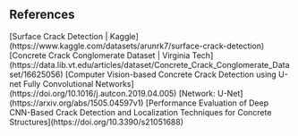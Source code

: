 ## References

<!-- Explicitly insert bibliography here -->
<div id="refs"></div> 
[Surface Crack Detection | Kaggle](https://www.kaggle.com/datasets/arunrk7/surface-crack-detection) 
[Concrete Crack Conglomerate Dataset | Virginia Tech](https://data.lib.vt.edu/articles/dataset/Concrete_Crack_Conglomerate_Dataset/16625056) 
[Computer Vision-based Concrete Crack Detection using U-net Fully Convolutional Networks](https://doi.org/10.1016/j.autcon.2019.04.005) 
[Network: U-Net](https://arxiv.org/abs/1505.04597v1) 
[Performance Evaluation of Deep CNN-Based Crack Detection and Localization Techniques for Concrete Structures](https://doi.org/10.3390/s21051688) 
